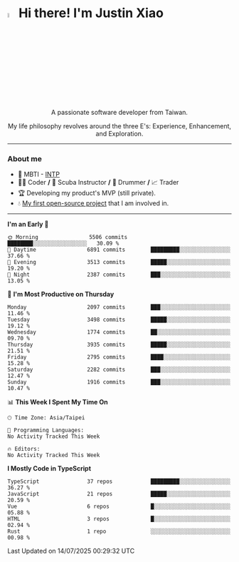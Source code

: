 # <img src="https://media.giphy.com/media/hvRJCLFzcasrR4ia7z/giphy.gif" width="5%">Hi there! I'm Justin Xiao
<p align="center">A passionate software developer from Taiwan.  </p>
<p align="center">My life philosophy revolves around the three E's: Experience, Enhancement, and Exploration.</p>

---
### About me
- 👀 MBTI - [INTP](https://www.16personalities.com/intp-personality)
- 👨‍💻 Coder **/** 🤿 Scuba Instructor **/** 🥁 Drummer **/** 📈 Trader
- 🏆 Developing my product's MVP (still private).
- 💧 [My first open-source project](https://github.com/Game-as-a-Service/Game-Lobby-Web) that I am involved in.

---
<!--START_SECTION:waka-->
**I'm an Early 🐤** 

```text
🌞 Morning                5506 commits        ████████░░░░░░░░░░░░░░░░░   30.09 % 
🌆 Daytime                6891 commits        █████████░░░░░░░░░░░░░░░░   37.66 % 
🌃 Evening                3513 commits        █████░░░░░░░░░░░░░░░░░░░░   19.20 % 
🌙 Night                  2387 commits        ███░░░░░░░░░░░░░░░░░░░░░░   13.05 % 
```
📅 **I'm Most Productive on Thursday** 

```text
Monday                   2097 commits        ███░░░░░░░░░░░░░░░░░░░░░░   11.46 % 
Tuesday                  3498 commits        █████░░░░░░░░░░░░░░░░░░░░   19.12 % 
Wednesday                1774 commits        ██░░░░░░░░░░░░░░░░░░░░░░░   09.70 % 
Thursday                 3935 commits        █████░░░░░░░░░░░░░░░░░░░░   21.51 % 
Friday                   2795 commits        ████░░░░░░░░░░░░░░░░░░░░░   15.28 % 
Saturday                 2282 commits        ███░░░░░░░░░░░░░░░░░░░░░░   12.47 % 
Sunday                   1916 commits        ███░░░░░░░░░░░░░░░░░░░░░░   10.47 % 
```


📊 **This Week I Spent My Time On** 

```text
🕑︎ Time Zone: Asia/Taipei

💬 Programming Languages: 
No Activity Tracked This Week

🔥 Editors: 
No Activity Tracked This Week
```

**I Mostly Code in TypeScript** 

```text
TypeScript               37 repos            █████████░░░░░░░░░░░░░░░░   36.27 % 
JavaScript               21 repos            █████░░░░░░░░░░░░░░░░░░░░   20.59 % 
Vue                      6 repos             █░░░░░░░░░░░░░░░░░░░░░░░░   05.88 % 
HTML                     3 repos             █░░░░░░░░░░░░░░░░░░░░░░░░   02.94 % 
Rust                     1 repo              ░░░░░░░░░░░░░░░░░░░░░░░░░   00.98 % 
```




 Last Updated on 14/07/2025 00:29:32 UTC
<!--END_SECTION:waka-->
